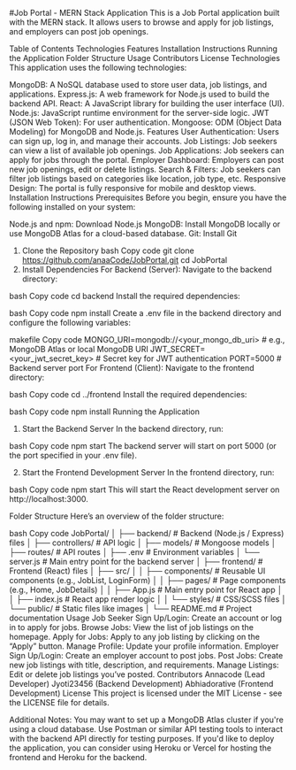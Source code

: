 #Job Portal - MERN Stack Application
This is a Job Portal application built with the MERN stack. It allows users to browse and apply for job listings, and employers can post job openings.

Table of Contents
Technologies
Features
Installation Instructions
Running the Application
Folder Structure
Usage
Contributors
License
Technologies
This application uses the following technologies:

MongoDB: A NoSQL database used to store user data, job listings, and applications.
Express.js: A web framework for Node.js used to build the backend API.
React: A JavaScript library for building the user interface (UI).
Node.js: JavaScript runtime environment for the server-side logic.
JWT (JSON Web Token): For user authentication.
Mongoose: ODM (Object Data Modeling) for MongoDB and Node.js.
Features
User Authentication: Users can sign up, log in, and manage their accounts.
Job Listings: Job seekers can view a list of available job openings.
Job Applications: Job seekers can apply for jobs through the portal.
Employer Dashboard: Employers can post new job openings, edit or delete listings.
Search & Filters: Job seekers can filter job listings based on categories like location, job type, etc.
Responsive Design: The portal is fully responsive for mobile and desktop views.
Installation Instructions
Prerequisites
Before you begin, ensure you have the following installed on your system:

Node.js and npm: Download Node.js
MongoDB: Install MongoDB locally or use MongoDB Atlas for a cloud-based database.
Git: Install Git
1. Clone the Repository
bash
Copy code
git clone https://github.com/anaaCode/JobPortal.git
cd JobPortal
2. Install Dependencies
For Backend (Server):
Navigate to the backend directory:

bash
Copy code
cd backend
Install the required dependencies:

bash
Copy code
npm install
Create a .env file in the backend directory and configure the following variables:

makefile
Copy code
MONGO_URI=mongodb://<your_mongo_db_uri>  # e.g., MongoDB Atlas or local MongoDB URI
JWT_SECRET=<your_jwt_secret_key>  # Secret key for JWT authentication
PORT=5000  # Backend server port
For Frontend (Client):
Navigate to the frontend directory:

bash
Copy code
cd ../frontend
Install the required dependencies:

bash
Copy code
npm install
Running the Application
1. Start the Backend Server
In the backend directory, run:

bash
Copy code
npm start
The backend server will start on port 5000 (or the port specified in your .env file).

2. Start the Frontend Development Server
In the frontend directory, run:

bash
Copy code
npm start
This will start the React development server on http://localhost:3000.

Folder Structure
Here’s an overview of the folder structure:

bash
Copy code
JobPortal/
│
├── backend/                 # Backend (Node.js / Express) files
│   ├── controllers/         # API logic
│   ├── models/              # Mongoose models
│   ├── routes/              # API routes
│   ├── .env                 # Environment variables
│   └── server.js            # Main entry point for the backend server
│
├── frontend/                # Frontend (React) files
│   ├── src/
│   │   ├── components/      # Reusable UI components (e.g., JobList, LoginForm)
│   │   ├── pages/           # Page components (e.g., Home, JobDetails)
│   │   ├── App.js           # Main entry point for React app
│   │   ├── index.js         # React app render logic
│   │   └── styles/          # CSS/SCSS files
│   └── public/              # Static files like images
│
└── README.md                # Project documentation
Usage
Job Seeker
Sign Up/Login: Create an account or log in to apply for jobs.
Browse Jobs: View the list of job listings on the homepage.
Apply for Jobs: Apply to any job listing by clicking on the “Apply” button.
Manage Profile: Update your profile information.
Employer
Sign Up/Login: Create an employer account to post jobs.
Post Jobs: Create new job listings with title, description, and requirements.
Manage Listings: Edit or delete job listings you’ve posted.
Contributors
Annacode (Lead Developer)
Jyoti23456 (Backend Development)
Abhiadorative (Frontend Development)
License
This project is licensed under the MIT License - see the LICENSE file for details.

Additional Notes:
You may want to set up a MongoDB Atlas cluster if you're using a cloud database.
Use Postman or similar API testing tools to interact with the backend API directly for testing purposes.
If you'd like to deploy the application, you can consider using Heroku or Vercel for hosting the frontend and Heroku for the backend.
